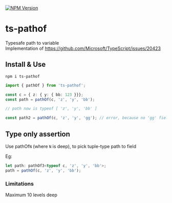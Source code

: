 [![NPM Version](https://badge.fury.io/js/ts-pathof.svg?style=flat)](https://www.npmjs.com/package/ts-pathof)

# ts-pathof

Typesafe path to variable  
Implementation of https://github.com/Microsoft/TypeScript/issues/20423

## Install & Use

```
npm i ts-pathof
```

```ts
import { pathOf } from 'ts-pathof';

const c = { z: { y: { bb: 123 }}};
const path = pathOf(c, 'z', 'y', 'bb');

// path now is typeof [ 'z', 'y', 'bb' ]

const path2 = pathOf(c, 'z', 'y', 'gg'); // error, because no 'gg' field in c.z.y
```

## Type only assertion

Use pathOf`N` (where `N` is deep), to pick tuple-type path to field

Eg:

```ts
let path: pathOf3<typeof c, 'z', 'y', 'bb'>;
path = pathOf(c, 'z', 'y', 'bb');
```

### Limitations

Maximum 10 levels deep